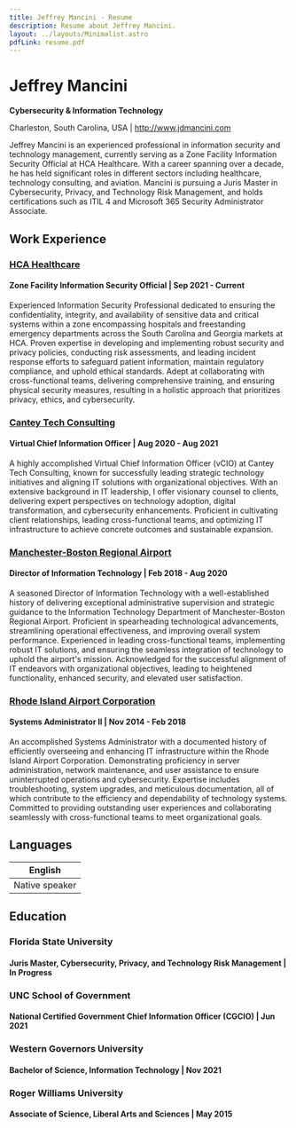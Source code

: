 ```yaml
---
title: Jeffrey Mancini - Resume
description: Resume about Jeffrey Mancini.
layout: ../layouts/Minimalist.astro
pdfLink: resume.pdf
---
```


# Jeffrey Mancini

**Cybersecurity & Information Technology**

Charleston, South Carolina, USA | http://www.jdmancini.com

Jeffrey Mancini is an experienced professional in information security and technology management, currently serving as a Zone Facility Information Security Official at HCA Healthcare. With a career spanning over a decade, he has held significant roles in different sectors including healthcare, technology consulting, and aviation. Mancini is pursuing a Juris Master in Cybersecurity, Privacy, and Technology Risk Management, and holds certifications such as ITIL 4 and Microsoft 365 Security Administrator Associate.

## Work Experience

### [HCA Healthcare](https://www.hcahealthcare.com)

#### Zone Facility Information Security Official | Sep 2021 - Current

Experienced Information Security Professional dedicated to ensuring the confidentiality, integrity, and availability of sensitive data and critical systems within a zone encompassing hospitals and freestanding emergency departments across the South Carolina and Georgia markets at HCA. Proven expertise in developing and implementing robust security and privacy policies, conducting risk assessments, and leading incident response efforts to safeguard patient information, maintain regulatory compliance, and uphold ethical standards. Adept at collaborating with cross-functional teams, delivering comprehensive training, and ensuring physical security measures, resulting in a holistic approach that prioritizes privacy, ethics, and cybersecurity.

### [Cantey Tech Consulting](https://canteytech.com)

#### Virtual Chief Information Officer | Aug 2020 - Aug 2021

A highly accomplished Virtual Chief Information Officer (vCIO) at Cantey Tech Consulting, known for successfully leading strategic technology initiatives and aligning IT solutions with organizational objectives. With an extensive background in IT leadership, I offer visionary counsel to clients, delivering expert perspectives on technology adoption, digital transformation, and cybersecurity enhancements. Proficient in cultivating client relationships, leading cross-functional teams, and optimizing IT infrastructure to achieve concrete outcomes and sustainable expansion.

### [Manchester-Boston Regional Airport](https://www.flymanchester.com)

#### Director of Information Technology | Feb 2018 - Aug 2020

A seasoned Director of Information Technology with a well-established history of delivering exceptional administrative supervision and strategic guidance to the Information Technology Department of Manchester-Boston Regional Airport. Proficient in spearheading technological advancements, streamlining operational effectiveness, and improving overall system performance. Experienced in leading cross-functional teams, implementing robust IT solutions, and ensuring the seamless integration of technology to uphold the airport's mission. Acknowledged for the successful alignment of IT endeavors with organizational objectives, leading to heightened functionality, enhanced security, and elevated user satisfaction.

### [Rhode Island Airport Corporation](https://flyri.com/riac)

#### Systems Administrator II | Nov 2014 - Feb 2018

An accomplished Systems Administrator with a documented history of efficiently overseeing and enhancing IT infrastructure within the Rhode Island Airport Corporation. Demonstrating proficiency in server administration, network maintenance, and user assistance to ensure uninterrupted operations and cybersecurity. Expertise includes troubleshooting, system upgrades, and meticulous documentation, all of which contribute to the efficiency and dependability of technology systems. Committed to providing outstanding user experiences and collaborating seamlessly with cross-functional teams to meet organizational goals.

## Languages

| English        |
| -------------- |
| Native speaker |

## Education

### Florida State University

#### Juris Master, Cybersecurity, Privacy, and Technology Risk Management | In Progress

### UNC School of Government

#### National Certified Government Chief Information Officer (CGCIO) | Jun 2021

### Western Governors University

#### Bachelor of Science, Information Technology | Nov 2021

### Roger Williams University

#### Associate of Science, Liberal Arts and Sciences | May 2015

